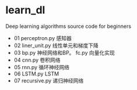 # learn_dl
Deep learning algorithms source code for beginners

* 01 perceptron.py 感知器
* 02 liner_unit.py 线性单元和梯度下降
* 03 bp.py 神经网络和BP。    fc.py  向量化实现
* 04 cnn.py 卷积网络
* 05 rnn.py 循环神经网络
* 06 LSTM.py LSTM
* 07 recursive.py 递归神经网络
